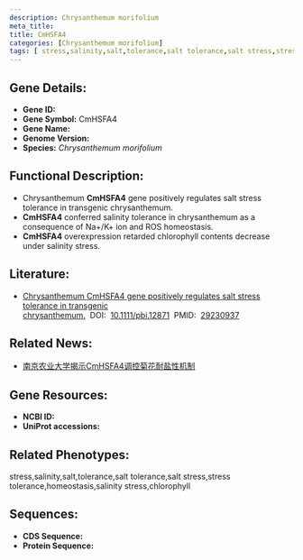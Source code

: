 ```yaml
---
description: Chrysanthemum morifolium
meta_title:
title: CmHSFA4
categories: [Chrysanthemum morifolium]
tags: [ stress,salinity,salt,tolerance,salt tolerance,salt stress,stress tolerance,homeostasis,salinity stress,chlorophyll ]
---
```


## Gene Details:
- **Gene ID:**	[]()
- **Gene Symbol:** CmHSFA4
- **Gene Name:** 
- **Genome Version:** []()
- **Species:** *Chrysanthemum morifolium*

## Functional Description:
   - Chrysanthemum **CmHSFA4** gene positively regulates salt stress tolerance in transgenic chrysanthemum.
   - **CmHSFA4** conferred salinity tolerance in chrysanthemum as a consequence of Na+/K+ ion and ROS homeostasis.
   - **CmHSFA4** overexpression retarded chlorophyll contents decrease under salinity stress.

## Literature:
   - [Chrysanthemum CmHSFA4 gene positively regulates salt stress tolerance in transgenic chrysanthemum.]( https://onlinelibrary.wiley.com/doi/10.1111/pbi.12871)&nbsp;&nbsp;DOI:&nbsp;&nbsp;[10.1111/pbi.12871](https://onlinelibrary.wiley.com/doi/10.1111/pbi.12871)&nbsp;&nbsp;PMID:&nbsp;&nbsp;[29230937](https://pubmed.ncbi.nlm.nih.gov/29230937/)

## Related News:
   - [南京农业大学揭示CmHSFA4调控菊花耐盐性机制](https://mp.weixin.qq.com/s?__biz=MzIyOTY2NDYyNQ==&mid=2247487470&idx=1&sn=8c5cdc9eabb4e457b402833e23aef847&chksm=e8be7df0dfc9f4e6ce2f7dc96bfee5e191b3b77f71cbe0d7046d4052cf0df3a7f921814cfb99&scene=27#wechat_redirect)

## Gene Resources:
- **NCBI ID:** [](https://www.ncbi.nlm.nih.gov/gene/?term=)
- **UniProt accessions:** [](https://www.uniprot.org/uniprotkb//entry)

## Related Phenotypes:
stress,salinity,salt,tolerance,salt tolerance,salt stress,stress tolerance,homeostasis,salinity stress,chlorophyll

## Sequences:
- **CDS Sequence:**
- **Protein Sequence:**
